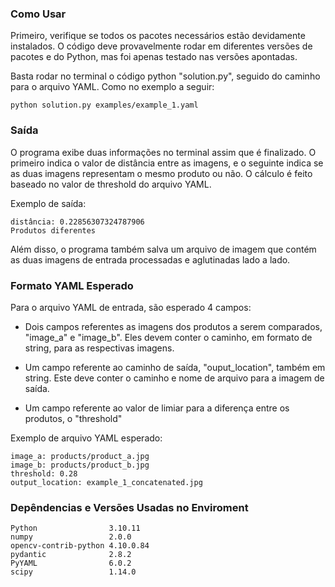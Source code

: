 ### Como Usar
Primeiro, verifique se todos os pacotes necessários estão devidamente instalados. O código deve provavelmente rodar em diferentes versões de pacotes e do Python, mas foi apenas testado nas versões apontadas.

Basta rodar no terminal o código python "solution.py", seguido do caminho para o arquivo YAML. Como no exemplo a seguir:
```
python solution.py examples/example_1.yaml
```

### Saída
O programa exibe duas informações no terminal assim que é finalizado. O primeiro indica o valor de distância entre as imagens, e o seguinte indica se as duas imagens representam o mesmo produto ou não. O cálculo é feito baseado no valor de threshold do arquivo YAML. 

Exemplo de saída:
```
distância: 0.22856307324787906
Produtos diferentes
```

Além disso, o programa também salva um arquivo de imagem que contém as duas imagens de entrada processadas e aglutinadas lado a lado.

### Formato YAML Esperado
Para o arquivo YAML de entrada, são esperado 4 campos: 

- Dois campos referentes as imagens dos produtos a serem comparados, "image_a" e "image_b". Eles devem conter o caminho, em formato de string, para as respectivas imagens. 

- Um campo referente ao caminho de saída, "ouput_location", também em string. Este deve conter o caminho e nome de arquivo para a imagem de saída.

- Um campo referente ao valor de limiar para a diferença entre os produtos, o "threshold"

Exemplo de arquivo YAML esperado:
```
image_a: products/product_a.jpg
image_b: products/product_b.jpg
threshold: 0.28
output_location: example_1_concatenated.jpg
```


### Depêndencias e Versões Usadas no Enviroment
```
Python                3.10.11
numpy                 2.0.0
opencv-contrib-python 4.10.0.84
pydantic              2.8.2
PyYAML                6.0.2
scipy                 1.14.0
```